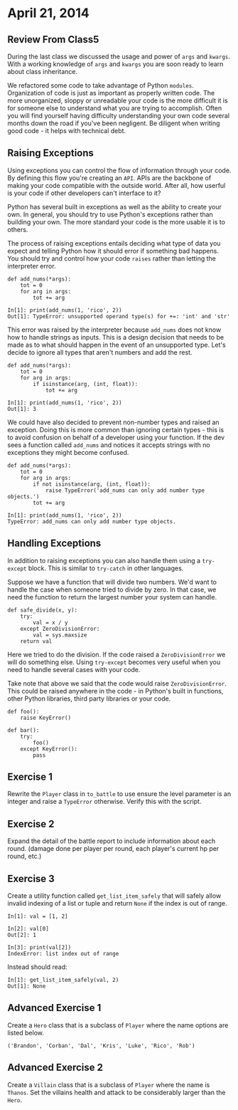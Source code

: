 April 21, 2014
==============

Review From Class5
-----------------

During the last class we discussed the usage and power of ``args`` and ``kwargs``.  With a working knowledge of ``args`` and ``kwargs`` you are soon ready to learn about class inheritance.

We refactored some code to take advantage of Python ``modules``.  Organization of code is just as important as properly written code.  The more unorganized, sloppy or unreadable your code is the more difficult it is for someone else to understand what you are trying to accomplish.  Often you will find yourself having difficulty understanding your own code several months down the road if you've been negligent.  Be diligent when writing good code - it helps with technical debt.


Raising Exceptions
-----------------

Using exceptions you can control the flow of information through your code.  By defining this flow you're creating an ``API``.  APIs are the backbone of making your code compatible with the outside world.  After all, how userful is your code if other developers can't interface to it?

Python has several built in exceptions as well as the ability to create your own.  In general, you should try to use Python's exceptions rather than building your own.  The more standard your code is the more usable it is to others.

The process of raising exceptions entails deciding what type of data you expect and telling Python how it should error if something bad happens.  You should try and control how your code ``raises`` rather than letting the interpreter error.

    def add_nums(*args):
        tot = 0
        for arg in args:
            tot += arg

    In[1]: print(add_nums(1, 'rico', 2))
    Out[1]: TypeError: unsupported operand type(s) for +=: 'int' and 'str'

This error was raised by the interpreter because ``add_nums`` does not know how to handle strings as inputs.  This is a design decision that needs to be made as to what should happen in the event of an unsupported type.  Let's decide to ignore all types that aren't numbers and add the rest.

    def add_nums(*args):
        tot = 0
        for arg in args:
            if isinstance(arg, (int, float)):
                tot += arg

    In[1]: print(add_nums(1, 'rico', 2))
    Out[1]: 3

We could have also decided to prevent non-number types and raised an exception.  Doing this is more common than ignoring certain types - this is to avoid confusion on behalf of a developer using your function.  If the dev sees a function called ``add_nums`` and notices it accepts strings with no exceptions they might become confused.

    def add_nums(*args):
        tot = 0
        for arg in args:
            if not isinstance(arg, (int, float)):
                raise TypeError('add_nums can only add number type objects.')
            tot += arg

    In[1]: print(add_nums(1, 'rico', 2))
    TypeError: add_nums can only add number type objects.

Handling Exceptions
-----------------

In addition to raising exceptions you can also handle them using a ``try-except`` block.  This is similar to ``try-catch`` in other languages.

Suppose we have a function that will divide two numbers.  We'd want to handle the case when someone tried to divide by zero.  In that case, we need the function to return the largest number your system can handle.

    def safe_divide(x, y):
        try:
            val = x / y
        except ZeroDivisionError:
            val = sys.maxsize
        return val

Here we tried to do the division.  If the code raised a ``ZeroDivisionError`` we will do something else.  Using ``try-except`` becomes very useful when you need to handle several cases with your code.

Take note that above we said that the code would raise ``ZeroDivisionError``.  This could be raised anywhere in the code - in Python's built in functions, other Python libraries, third party libraries or your code.

    def foo():
        raise KeyError()

    def bar():
        try:
            foo()
        except KeyError():
            pass

Exercise 1
-----------------

Rewrite the ``Player`` class in ``to_battle`` to use ensure the level parameter is an integer and raise a  ``TypeError`` otherwise.  Verify this with the script.

Exercise 2
-----------------

Expand the detail of the battle report to include information about each round.  (damage done per player per round, each player's current hp per round, etc.)

Exercise 3
-----------------

Create a utility function called ``get_list_item_safely`` that will safely allow invalid indexing of a list or tuple and return ``None`` if the index is out of range.

    In[1]: val = [1, 2]

    In[2]: val[0]
    Out[2]: 1

    In[3]: print(val[2])
    IndexError: list index out of range

Instead should read:

    In[1]: get_list_item_safely(val, 2)
    Out[1]: None


Advanced Exercise 1
-----------------

Create a ``Hero`` class that is a subclass of ``Player`` where the name options are listed below.

    ('Brandon', 'Corban', 'Dal', 'Kris', 'Luke', 'Rico', 'Rob')

Advanced Exercise 2
-----------------

Create a ``Villain`` class that is a subclass of ``Player`` where the name is ``Thanos``.  Set the villains health and attack to be considerably larger than the ``Hero``.
